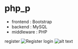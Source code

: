# php_p
- frontend : Bootstrap
- backend : MySQL
- middleware : PHP

register
![Register](image.png)
login
![alt text](image-1.png)
